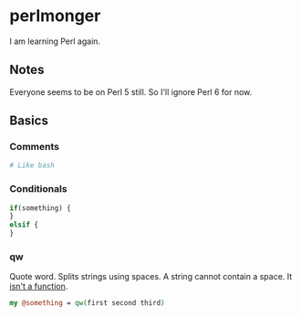 # perlmonger

I am learning Perl again.

## Notes

Everyone seems to be on Perl 5 still. So I'll ignore Perl 6 for now.

## Basics

### Comments

```perl
# Like bash
```

### Conditionals

```perl
if(something) {
}
elsif {
}
```

### qw

Quote word. Splits strings using spaces. A string cannot contain a space. It [isn't a function](https://perlmaven.com/qw-quote-word).

```perl
my @something = qw(first second third)
```

